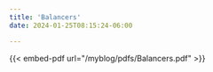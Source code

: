 ```yaml
---
title: 'Balancers'
date: 2024-01-25T08:15:24-06:00

---
```


{{< embed-pdf url="/myblog/pdfs/Balancers.pdf" >}}
